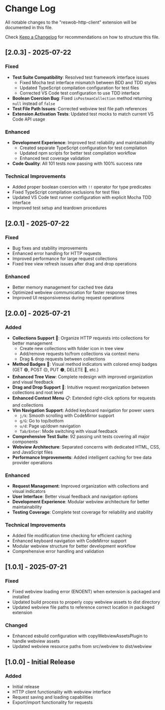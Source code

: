 # Change Log

All notable changes to the "reswob-http-client" extension will be documented in this file.

Check [Keep a Changelog](http://keepachangelog.com/) for recommendations on how to structure this file.

## [2.0.3] - 2025-07-22

### Fixed
- **Test Suite Compatibility**: Resolved test framework interface issues
  - Fixed Mocha test interface mismatch between BDD and TDD styles
  - Updated TypeScript compilation configuration for test files
  - Corrected VS Code test configuration to use TDD interface
- **Boolean Coercion Bug**: Fixed `isPostmanCollection` method returning `null` instead of `false`
- **Test File Path Issues**: Corrected webview test file path references
- **Extension Activation Tests**: Updated test mocks to match current VS Code API usage

### Enhanced
- **Development Experience**: Improved test reliability and maintainability
  - Created separate TypeScript configuration for test compilation
  - Updated npm scripts for better test compilation workflow
  - Enhanced test coverage validation
- **Code Quality**: All 101 tests now passing with 100% success rate

### Technical Improvements
- Added proper boolean coercion with `!!` operator for type predicates
- Fixed TypeScript compilation exclusions for test files
- Updated VS Code test runner configuration with explicit Mocha TDD interface
- Improved test setup and teardown procedures

## [2.0.1] - 2025-07-22

### Fixed
- Bug fixes and stability improvements
- Enhanced error handling for HTTP requests
- Improved performance for large request collections
- Fixed tree view refresh issues after drag and drop operations

### Enhanced
- Better memory management for cached tree data
- Optimized webview communication for faster response times
- Improved UI responsiveness during request operations

## [2.0.0] - 2025-07-21

### Added
- **Collections Support** 📁: Organize HTTP requests into collections for better management
  - Create new collections with folder icon in tree view
  - Add/remove requests to/from collections via context menu
  - Drag & drop requests between collections
- **Method Badges** 🎯: Visual method indicators with colored emoji badges (GET 🟢, POST 🟡, PUT 🟠, DELETE 🔴, etc.)
- **Enhanced Tree View**: Complete redesign with improved organization and visual feedback
- **Drag and Drop Support** 🔄: Intuitive request reorganization between collections and root level
- **Enhanced Context Menu** 📋: Extended right-click options for requests and collections
- **Vim Navigation Support**: Added keyboard navigation for power users
  - `j/k`: Smooth scrolling with CodeMirror support
  - `g/G`: Go to top/bottom
  - `u/d`: Page up/down navigation
  - `Tab/Enter`: Mode switching with visual feedback
- **Comprehensive Test Suite**: 92 passing unit tests covering all major components
- **Webview Architecture**: Separated concerns with dedicated HTML, CSS, and JavaScript files
- **Performance Improvements**: Added intelligent caching for tree data provider operations

### Enhanced
- **Request Management**: Improved organization with collections and visual indicators
- **User Interface**: Better visual feedback and navigation options
- **Development Experience**: Modular webview architecture for better maintainability
- **Testing Coverage**: Complete test coverage for reliability and stability

### Technical Improvements
- Added file modification time checking for efficient caching
- Enhanced keyboard navigation with CodeMirror support
- Modular webview structure for better development workflow
- Comprehensive error handling and validation

## [1.0.1] - 2025-07-21

### Fixed
- Fixed webview loading error (ENOENT) when extension is packaged and installed
- Updated build process to properly copy webview assets to dist directory
- Updated webview file paths to reference correct location in packaged extension

### Changed
- Enhanced esbuild configuration with copyWebviewAssetsPlugin to handle webview assets
- Updated webview resource paths from src/webview to dist/webview

## [1.0.0] - Initial Release

### Added
- Initial release
- HTTP client functionality with webview interface
- Request saving and loading capabilities
- Export/import functionality for requests